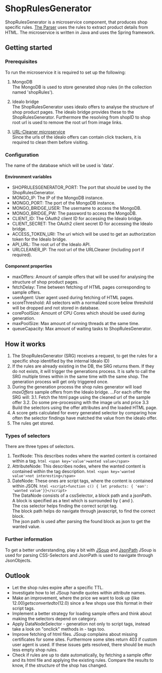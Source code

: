 # ShopRulesGenerator
ShopRulesGenerator is a microservice component, that produces shop specific rules. 
[The Parser](https://github.com/HPI-BP2017N2/Parser) uses the rules to extract product details from HTML. 
The microservice is written in Java and uses the Spring framework.


## Getting started
### Prerequisites

To run the microservice it is required to set up the following:

1. MongoDB
<br />The MongoDB is used to store generated shop rules (in the collection named 'shopRules').

2. Idealo bridge
<br />The ShopRulesGenerator uses idealo offers to analyse the structure of shop product pages. 
The idealo bridge provides these to the ShopRulesGenerator. 
Furthermore the resolving from shopID to shop root url is used to remove the root url from image links.

3. [URL-Cleaner microservice](https://github.com/HPI-BP2017N2/URLCleaner)
<br />Since the urls of the idealo offers can contain click trackers, it is required to clean them before visiting.

### Configuration

The name of the database which will be used is 'data'.

#### Environment variables
- SHOPRULESGENERATOR_PORT: The port that should be used by the ShopRulesGenerator.
- MONGO_IP: The IP of the MongoDB instance.
- MONGO_PORT: The port of the MongoDB instance.
- MONGO_BRIDGE_USER: The username to access the MongoDB.
- MONGO_BRIDGE_PW: The password to access the MongoDB.
- CLIENT_ID: The OAuth2 client ID for accessing the Idealo bridge.
- CLIENT_SECRET: The OAuth2 client secret ID for accessing the Idealo bridge.
- ACCESS_TOKEN_URI: The uri which will be used to get an authorization token for the Idealo bridge.
- API_URL: The root url of the Idealo API.
- URLCLEANER_IP: The root url of the URLCleaner (including port if required).

#### Component properties
- maxOffers: Amount of sample offers that will be used for analysing the structure of shop product pages.
- fetchDelay: Time between fetching of HTML pages corresponding to sample offers.
- userAgent: User agent used during fetching of HTML pages.
- scoreThreshold: All selectors with a normalized score below threshold will be dropped and not stored in database.
- corePoolSize: Amount of CPU Cores which should be used during generation.
- maxPoolSize: Max amount of running threads at the same time.
- queueCapacity: Max amount of waiting tasks to ShopRulesGenerator.

## How it works

1. The ShopRulesGenerator (SRG) receives a request, to get the rules for a specific shop identified by the internal 
Idealo ID)
2. If the rules are already existing in the DB, the SRG returns them. If they do not exists, it will trigger the 
generations process. It is safe to call the SRG multiple times within in the same time with the same shop. The 
generation process will get only triggered once.
3. During the generation process the shop rules generator will load *maxOffers* sample offers from the Idealo bridge.
...For each offer the SRG will:
3.1. Fetch the html page using the cleaned url of the sample offer
3.2. Do some pre-processing with the image urls and price
3.3  Build the selectors using the offer attributes and the loaded HTML page.
4. A score gets calculated for every generated selector by comparing how often the selector findings have matched 
the value from the idealo offer.
5. The rules get stored.

### Types of selectors

There are three types of selectors.
1. TextNode: This describes nodes where the wanted content is contained within a tag.
```html <span key='value'>wanted value</span>```
2. AttributeNode: This describes nodes, where the wanted content is contained within the tag description.
```html <span key='wanted value'>not interesting</span>```
3. DateNode: These ones are script tags, where the content is contained within JSON.
```html <script>function c() { let products: { 'ean': 'wanted value'}}</script>```
<br />The DataNode consists of a cssSelector, a block path and a jsonPath. 
<br />A block is specified as a text which is surrounded by { and }.
<br />The css selector helps finding the correct script tag.
<br />The block path helps do navigate through javascript, to find the correct block.
<br />The json path is used after parsing the found block as json to get the wanted value.

### Further information

To get a better understanding, play a bit with [JSoup](https://jsoup.org/) and [JsonPath](https://github.com/json-path/JsonPath)
JSoup is used for parsing CSS-Selectors and JsonPath is used to navigate through JsonObjects.

## Outlook
- Let the shop rules expire after a specific TTL.
- Investigate how to let JSoup handle quotes within attribute names.
- Make an improvement, where the price we want to look up (like $12.00) gets converted to ($12.0) since a few shops 
use this format in their script tags.
- Implement a better strategy for loading sample offers and think about making the selectors depend on category.
- Apply DataNodeSelector - generation not only to script tags, instead take a look on "onclick" methods in <a> - tags too.
- Improve fetching of html files. JSoup complains about missing certificates for some sites. Furthermore some sites return 403 if custom user agent is used. If these issues gets resolved, there should be much less empty shop rules.
- Check if rules are up to date automatically, by fetching a sample offer and its html file and applying the existing rules. Compare the results to know, if the structure of the shop has changed.
